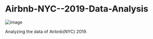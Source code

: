# Airbnb-NYC--2019-Data-Analysis
![image](https://user-images.githubusercontent.com/104754645/204090762-21c22a5c-49ac-423d-bb76-50509fcf4436.png)


Analyzing the data of Airbnb(NYC) 2019.
